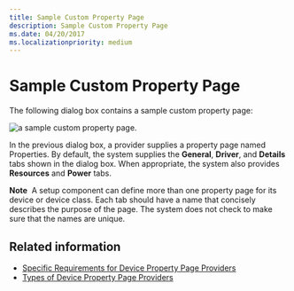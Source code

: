 ```yaml
---
title: Sample Custom Property Page
description: Sample Custom Property Page
ms.date: 04/20/2017
ms.localizationpriority: medium
---
```


# Sample Custom Property Page


The following dialog box contains a sample custom property page:

![a sample custom property page.](images/sampprop.png)

In the previous dialog box, a provider supplies a property page named Properties. By default, the system supplies the **General**, **Driver**, and **Details** tabs shown in the dialog box. When appropriate, the system also provides **Resources** and **Power** tabs.

**Note**  A setup component can define more than one property page for its device or device class. Each tab should have a name that concisely describes the purpose of the page. The system does not check to make sure that the names are unique.

 
## Related information

* [Specific Requirements for Device Property Page Providers](specific-requirements-for-device-property-page-providers--property-pag.md)
* [Types of Device Property Page Providers](types-of-device-property-page-providers.md)

